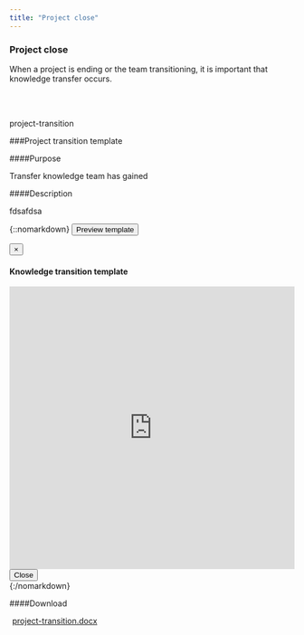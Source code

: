 ```yaml
---
title: "Project close"
---
```


<div class="pl-pattern">

<h3>Project close</h3>

When a project is ending or the team transitioning, it is important that knowledge transfer occurs.

<br><br>
</div>


<div class="pl-pattern">

project-transition

###Project transition template

####Purpose

Transfer knowledge team has gained

####Description

fdsafdsa

{::nomarkdown}
    <button type="button" class="btn btn-primary" data-toggle="modal" data-target="#modal-projecttransition">Preview template</button>
    <div class="modal fade" id="modal-projecttransition" tabindex="-1" role="dialog" aria-labelledby="hd-pdf">
      <div class="modal-dialog" role="document">
        <div class="modal-content">
          <div class="modal-header">
            <button type="button" class="close" data-dismiss="modal" aria-label="Close"><span aria-hidden="true">&times;</span></button>
            <h4 class="modal-title" id="hd-pdf">Knowledge transition template</h4>
          </div>
          <div class="modal-body">
            <iframe class="iframe-pdf" frameborder="0" src="http://docs.google.com/gview?url=http://vizui.github.io/designpatterns/docs/guides/downloads/project-transition.docx&amp;embedded=true" style="height: 500px; width: 100%"></iframe>
          </div>
          <div class="modal-footer">
            <button type="button" class="btn btn-default" data-dismiss="modal">Close</button>
          </div>
        </div>
      </div>
    </div>
{:/nomarkdown}

####Download	

<a href="http://vizui.github.io/designpatterns/docs/guides/downloads/project-transition.docx"><i class="icon icon-file-pdf-o" style="margin-right: 5px"></i>project-transition.docx</a>

<br><br>
</div>

